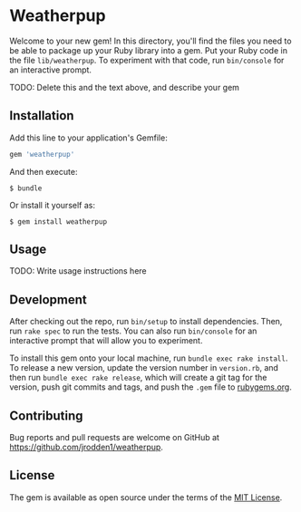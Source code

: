 # Weatherpup

Welcome to your new gem! In this directory, you'll find the files you need to be able to package up your Ruby library into a gem. Put your Ruby code in the file `lib/weatherpup`. To experiment with that code, run `bin/console` for an interactive prompt.

TODO: Delete this and the text above, and describe your gem

## Installation

Add this line to your application's Gemfile:

```ruby
gem 'weatherpup'
```

And then execute:

    $ bundle

Or install it yourself as:

    $ gem install weatherpup

## Usage

TODO: Write usage instructions here

## Development

After checking out the repo, run `bin/setup` to install dependencies. Then, run `rake spec` to run the tests. You can also run `bin/console` for an interactive prompt that will allow you to experiment.

To install this gem onto your local machine, run `bundle exec rake install`. To release a new version, update the version number in `version.rb`, and then run `bundle exec rake release`, which will create a git tag for the version, push git commits and tags, and push the `.gem` file to [rubygems.org](https://rubygems.org).

## Contributing

Bug reports and pull requests are welcome on GitHub at https://github.com/jrodden1/weatherpup.

## License

The gem is available as open source under the terms of the [MIT License](https://opensource.org/licenses/MIT).
